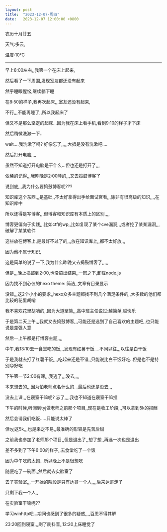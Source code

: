 ```yaml
---
layout: post
title:  "2023-12-07-周四"
date:   2023-12-07 12:00:00 +0800
---
```






农历十月廿五 

天气:多云, 

温度:10℃

---



早上8:00左右,,我第一个在床上起来,

然后看了一下周围,发现室友都还没有起来

然乎睡眼惺忪,继续躺下睡

在8:50的样子,我再次起床,,,室友还没有起来,

不行,,,不能再睡了,,所以我起床了

但又不是那么坚定的起床...因为我在床上看手机,看到9:10的样子才下床

然后稍微洗漱一下..

wait....我洗漱了吗? 好像忘了,,,,,大抵是没有洗漱吧....

然后打开电脑,,,,

虽然不知道打开电脑是干什么...但也还是打开了,,,

依稀的记得,,,我昨晚是2:00睡的,,,又去捣鼓博客了

说到底,,,我为什么要捣鼓博客呢???

知识库这个东西,,,是基础,,不太好拿得出手给面试官看,,,除非有很高级的知识,,,,在知识库中

所以还得是写博客,,,但博客和知识库有本质上的区别,,,,

博客更偏向于实践,,,比如ctf的wp,,比如复现了某个cve漏洞,,,或者挖了某某漏洞,,,破解了某某软件

这些放在博客上,是最好不过了的,,,放在知识库上,,都不太好放,,,

因为他不属于知识,

这是简单的说了一下,我为什么昨晚又去捣鼓博客了,,,,,

但是,,,晚上捣鼓到2:00,也没搞出结果,,一怒之下,卸载node.js

因为找不到心仪的hexo theme: 简洁,,文章有目录显示

没错,,,这2个小小的要求,,hexo众多主题都找不到几个满足条件的,,大多数的他们都比较的花里胡哨

我不喜欢花里胡哨的,,因为大道至简,,,高中班主任说过:越简单,越快乐

于是第二天上午,,,我就又去捣鼓博客,,,可能还是选到了自己喜欢的主题吧,,也只能说是差强人意

然后一上午都是打博客主题,,,,



中午,我13:10去一食堂吃的饭,,,发现有红薯干饭....不同以往,,,以往是白干饭

于是我就去打了红薯干饭,,,,吃起来还是不错,,只能说比白干饭好吃..但是也不是特别😋好吃



下午第一节2:00有课,,,我逃了,,,没去,,,,

本来想去的,,,因为怕老师点名什么的...最后也还是没去,,,

没去上课,,,在寝室干嘛呢? 忘了,,,,我也不知道在寝室干嘛捏



下午的时候,听闻到tyj做老师之前那个项目,,现在是收工阶段,,,可以拿到5k的报酬

然后会请我们吃饭.....只能说太棒了

但tyj这5k,,,也是来之不易,,最准确的形容是先苦后甜

之前我也参加了老师那个项目,,但是退出了,,想了想,,再选一次也是退出

差不多到了下午6:00的样子,,去食堂吃了一个饭

因为中午吃的太饱...所以晚上不是很想吃

随便吃了一碗面,,然后就去实验室了



去了实验室,,,一开始的阶段是只有达哥一个人,,,,后来达哥走了

只剩下我一个人,,

在实验室干嘛呢??

学习winhttp吧...期间也感到了很多的疑惑,,,,百思不得其解



23:20回到寝室,,,刷了刷抖音,,12:20上床睡觉了

